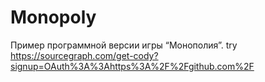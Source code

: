 # Monopoly
Пример программной версии игры “Монополия”.
try
https://sourcegraph.com/get-cody?signup=OAuth%3A%3Ahttps%3A%2F%2Fgithub.com%2F

